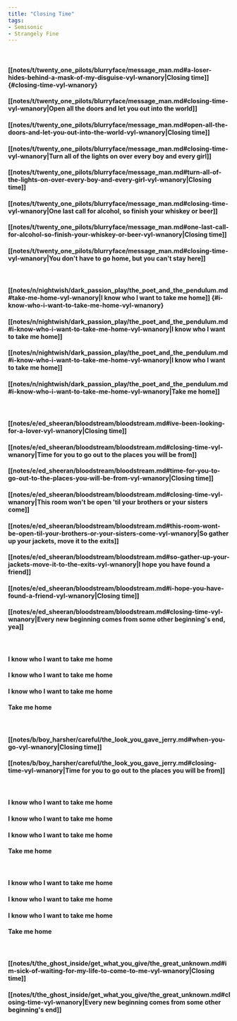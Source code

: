 ```yaml
---
title: "Closing Time"
tags:
- Semisonic
- Strangely Fine
---
```

&nbsp;
#### [[notes/t/twenty_one_pilots/blurryface/message_man.md#a-loser-hides-behind-a-mask-of-my-disguise-vyl-wnanory|Closing time]] {#closing-time-vyl-wnanory}
#### [[notes/t/twenty_one_pilots/blurryface/message_man.md#closing-time-vyl-wnanory|Open all the doors and let you out into the world]]
#### [[notes/t/twenty_one_pilots/blurryface/message_man.md#open-all-the-doors-and-let-you-out-into-the-world-vyl-wnanory|Closing time]]
#### [[notes/t/twenty_one_pilots/blurryface/message_man.md#closing-time-vyl-wnanory|Turn all of the lights on over every boy and every girl]]
#### [[notes/t/twenty_one_pilots/blurryface/message_man.md#turn-all-of-the-lights-on-over-every-boy-and-every-girl-vyl-wnanory|Closing time]]
#### [[notes/t/twenty_one_pilots/blurryface/message_man.md#closing-time-vyl-wnanory|One last call for alcohol, so finish your whiskey or beer]]
#### [[notes/t/twenty_one_pilots/blurryface/message_man.md#one-last-call-for-alcohol-so-finish-your-whiskey-or-beer-vyl-wnanory|Closing time]]
#### [[notes/t/twenty_one_pilots/blurryface/message_man.md#closing-time-vyl-wnanory|You don't have to go home, but you can't stay here]]
&nbsp;
#### [[notes/n/nightwish/dark_passion_play/the_poet_and_the_pendulum.md#take-me-home-vyl-wnanory|I know who I want to take me home]] {#i-know-who-i-want-to-take-me-home-vyl-wnanory}
#### [[notes/n/nightwish/dark_passion_play/the_poet_and_the_pendulum.md#i-know-who-i-want-to-take-me-home-vyl-wnanory|I know who I want to take me home]]
#### [[notes/n/nightwish/dark_passion_play/the_poet_and_the_pendulum.md#i-know-who-i-want-to-take-me-home-vyl-wnanory|I know who I want to take me home]]
#### [[notes/n/nightwish/dark_passion_play/the_poet_and_the_pendulum.md#i-know-who-i-want-to-take-me-home-vyl-wnanory|Take me home]]
&nbsp;
#### [[notes/e/ed_sheeran/bloodstream/bloodstream.md#ive-been-looking-for-a-lover-vyl-wnanory|Closing time]]
#### [[notes/e/ed_sheeran/bloodstream/bloodstream.md#closing-time-vyl-wnanory|Time for you to go out to the places you will be from]]
#### [[notes/e/ed_sheeran/bloodstream/bloodstream.md#time-for-you-to-go-out-to-the-places-you-will-be-from-vyl-wnanory|Closing time]]
#### [[notes/e/ed_sheeran/bloodstream/bloodstream.md#closing-time-vyl-wnanory|This room won't be open 'til your brothers or your sisters come]]
#### [[notes/e/ed_sheeran/bloodstream/bloodstream.md#this-room-wont-be-open-til-your-brothers-or-your-sisters-come-vyl-wnanory|So gather up your jackets, move it to the exits]]
#### [[notes/e/ed_sheeran/bloodstream/bloodstream.md#so-gather-up-your-jackets-move-it-to-the-exits-vyl-wnanory|I hope you have found a friend]]
#### [[notes/e/ed_sheeran/bloodstream/bloodstream.md#i-hope-you-have-found-a-friend-vyl-wnanory|Closing time]]
#### [[notes/e/ed_sheeran/bloodstream/bloodstream.md#closing-time-vyl-wnanory|Every new beginning comes from some other beginning's end, yea]]
&nbsp;
#### I know who I want to take me home
#### I know who I want to take me home
#### I know who I want to take me home
#### Take me home
&nbsp;
#### [[notes/b/boy_harsher/careful/the_look_you_gave_jerry.md#when-you-go-vyl-wnanory|Closing time]]
#### [[notes/b/boy_harsher/careful/the_look_you_gave_jerry.md#closing-time-vyl-wnanory|Time for you to go out to the places you will be from]]
&nbsp;
#### I know who I want to take me home
#### I know who I want to take me home
#### I know who I want to take me home
#### Take me home
&nbsp;
#### I know who I want to take me home
#### I know who I want to take me home
#### I know who I want to take me home
#### Take me home
&nbsp;
#### [[notes/t/the_ghost_inside/get_what_you_give/the_great_unknown.md#im-sick-of-waiting-for-my-life-to-come-to-me-vyl-wnanory|Closing time]]
#### [[notes/t/the_ghost_inside/get_what_you_give/the_great_unknown.md#closing-time-vyl-wnanory|Every new beginning comes from some other beginning's end]]
